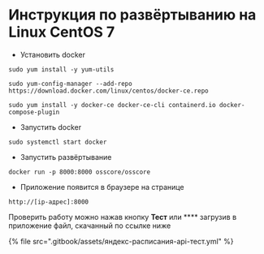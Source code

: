 # Инструкция по развёртыванию на Linux CentOS 7

* Установить docker

```
sudo yum install -y yum-utils
```

```
sudo yum-config-manager --add-repo https://download.docker.com/linux/centos/docker-ce.repo
```

```
sudo yum install -y docker-ce docker-ce-cli containerd.io docker-compose-plugin
```

* Запустить docker

```
sudo systemctl start docker
```

* Запустить развёртывание

```
docker run -p 8000:8000 osscore/osscore
```

* Приложение появится в браузере на странице

```
http://[ip-адрес]:8000
```

Проверить работу можно нажав кнопку **Тест** или **** загрузив в приложение файл, скачанный по ссылке ниже

{% file src=".gitbook/assets/яндекс-расписания-api-тест.yml" %}
